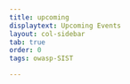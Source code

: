 ```yaml
---
title: upcoming
displaytext: Upcoming Events
layout: col-sidebar
tab: true
order: 0
tags: owasp-SIST

---
```


